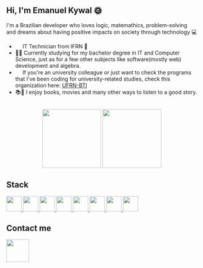 ## Hi, I'm Emanuel Kywal 🌞

I'm a Brazilian developer who loves logic, matemathics, problem-solving and dreams about having positive impacts on society through technology :computer:

- <img height="15px" src="https://ead.ifrn.edu.br/portal/wp-content/uploads/2019/03/logo.3fd3099d4d22472cb384.png"> IT Technician from IFRN 🎒
- 👨‍🎓 Currently studying for my bachelor degree in IT and Computer Science, just as for a few other subjects like software(mostly web) development and algebra.
-  <img height="15px" src="https://minhabiblioteca.com.br/wp-content/uploads/2021/04/ufrn-logo.png"> If you're an university colleague or just want to check the programs that I've been coding for university-related studies, check this organization here: <a href="https://github.com/UFRN-BTI">UFRN-BTI</a>
- 📚🎥 I enjoy books, movies and many other ways to listen to a good story.

<br>
<div align="center">

<img height="155px" src="https://github-readme-stats.vercel.app/api?username=Kywal&theme=aura&show_icons=true">
<img height="155px" src="https://github-readme-stats.vercel.app/api/top-langs/?username=Kywal&hide=html&layout=compact&langs_count=7&theme=aura">
</div>

## Stack
<a style="color: black;" href="https://developer.mozilla.org/en-US/docs/Web/HTML" target="_blank" alt="HTML" title="HTML"> 
     <img height="40" src="https://cdn.icon-icons.com/icons2/2107/PNG/512/file_type_html_icon_130541.png"> 
</a>
<a href="https://developer.mozilla.org/en-US/docs/Web/CSS" target="_blank" alt="CSS" title="CSS"> 
     <img height="40" src="https://cdn.icon-icons.com/icons2/2107/PNG/512/file_type_css_icon_130661.png"> 
</a>
<a href="https://developer.mozilla.org/en-US/docs/Web/JavaScript" target="_blank" alt="JavaScript" title="JavaScript">  
     <img height="40" src="https://cdn.icon-icons.com/icons2/2108/PNG/512/javascript_icon_130900.png"> 
</a>
<a href="https://www.java.com/en/" target="_blank" alt="Java" title="Java"> 
     <img height="40" src="https://cdn.icon-icons.com/icons2/1381/PNG/512/java_93883.png"> 
</a>
<a href="https://kotlinlang.org/" target="_blank" alt="Kotlin" title="Kotlin"> 
     <img height="40" src="https://cdn.icon-icons.com/icons2/2107/PNG/512/file_type_kotlin_icon_130487.png"> 
</a>
<a href="https://spring.io/" target="_blank" alt="Spring" title="Spring"> 
     <img height="40" src="https://images.contentstack.io/v3/assets/blt39790b633ee0d5a7/blt4f779d1b4fd496c5/647a2f42d88bb100a5216601/spring.webp"> 
</a>
<a href="https://learn.microsoft.com/pt-br/cpp/cpp/cpp-language-reference?view=msvc-170" target="_blank" alt="C++" title="C++"> 
     <img height="40" src="https://upload.wikimedia.org/wikipedia/commons/thumb/1/18/ISO_C%2B%2B_Logo.svg/1822px-ISO_C%2B%2B_Logo.svg.png"> 
</a>
<a href="https://git-scm.com/" target="_blank" alt="Git" title="Git"> 
     <img height="40" src="https://3.bp.blogspot.com/-xhNpNJJyQhk/XIe4GY78RQI/AAAAAAAAItc/ouueFUj2Hqo5dntmnKqEaBJR4KQ4Q2K3ACK4BGAYYCw/s1600/logo%2Bgit%2Bicon.png">  
</a>
 
## Contact me
<a href="https://www.linkedin.com/in/emanuelkywal" target="_blank"> 
     <img height= "60" src="https://static.vecteezy.com/system/resources/previews/018/930/587/non_2x/linkedin-logo-linkedin-icon-transparent-free-png.png"> 
</a> 
 
<!--
GIF
- Encontre o gif que mais combina com você nesse link:

https://github.com/TheDudeThatCode/TheDudeThatCode

*OBS deixo abaixo um exemplo para ser usado:

<img src=https://github.com/TheDudeThatCode/TheDudeThatCode/blob/master/Assets/Earth.gif width="30">

Imagem
1. Você pode usar qualquer imagem que aceite markdown no Github. Se quiser pegar a imagem de algum repositório, pode usar o seguinte formato:

<img align="right" width="400" height="400" src="coloque_o_link_de_uma_foto_aqui">



**Kywal/Kywal** is a ✨ _special_ ✨ repository because its `README.md` (this file) appears on your GitHub profile.

Here are some ideas to get you started:

- 🔭 I’m currently working on ...
- 🌱 I’m currently learning ...
- 👯 I’m looking to collaborate on ...
- 🤔 I’m looking for help with ...
- 💬 Ask me about ...
- 📫 How to reach me: ...
- 😄 Pronouns: ...
- ⚡ Fun fact: ...
-->
